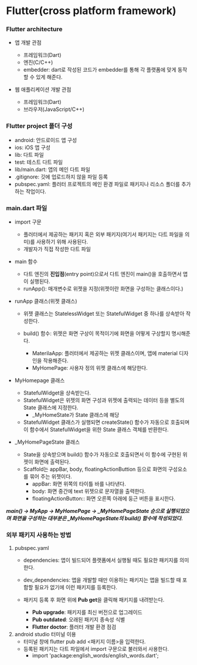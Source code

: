 # Flutter(cross platform framework)
### Flutter architecture
* 앱 개발 관점

    * 프레임워크(Dart)
    * 엔진(C/C++)
    * embedder: dart로 작성된 코드가 embedder를 통해 각 플랫폼에 맞게 동작할 수 있게 해준다.
* 웹 애플리케이션 개발 관점

    * 프레임워크(Dart)
    * 브라우저(JavaScript/C++)

### Flutter project 폴더 구성
* android: 안드로이드 앱 구성
* ios: iOS 앱 구성
* lib: 다트 파일
* test: 테스트 다트 파일
* lib/main.dart: 앱의 메인 다트 파일
* .gitignore: 깃에 업로드하지 않을 파일 등록
* pubspec.yaml: 플러터 프로젝트의 메인 환경 파일로 패키지나 리소스 폴더를 추가하는 작업이다.


### main.dart 파일
* import 구문

    * 플러터에서 제공하는 패키지 혹은 외부 패키지(여기서 패키지는 다트 파일을 의미)를 사용하기 위해 사용된다.
    * 개발자가 직접 작성한 다트 파일


* main 함수
    * 다트 엔진의 **진입점**(entry point)으로서 다트 엔진이 main()을 호출하면서 앱이 실행된다.
    * runApp(): 매개변수로 위젯을 지정(위젯이란 화면을 구성하는 클래스이다.)


* runApp 클래스(위젯 클래스)
    * 위젯 클래스는 StatelessWidget 또는 StatefulWidget 중 하나를 상속받아 작성한다.
    * build() 함수: 위젯은 화면 구상이 목적이기에 화면을 어떻게 구상할지 명시해준다.

        * MaterilaApp: 플러터에서 제공하는 위젯 클래스이며, 앱에 material 디자인을 작용해준다. 
        * MyHomePage: 사용자 정의 위젯 클래스에 해당한다.


* MyHomepage 클래스
    * StatefulWidget을 상속받는다.
    * StatefulWidget은 위젯의 화면 구성과 위젯에 출력되는 데이터 등을 별도의 State 클래스에 지정한다.
        * _MyHomeState가 State 클래스에 해당
    * StatefulWidget 클래스가 실행되면 createState() 함수가 자동으로 호출되며 이 함수에서 StatefulWidget을 위한 State 클래스 객체를 반환한다.


* _MyHomePageState 클래스
    * State을 상속받으며 build() 함수가 자동으로 호출되면서 이 함수에 구현된 위젯이 화면에 출력된다.
    * Scaffold는 appBar, body, floatingActionButtion 등으로 화면의 구성요소를 묶어 주는 위젯이다.
        * appBar: 화면 위쪽의 타이틀 바를 나타낸다.
        * body: 화면 중간에 text 위젯으로 문자열을 출력한다.
        * floatingActionButton:: 화면 오른쪽 아래에 둥근 버튼을 표시한다.


***main() -> MyApp -> MyHomePage -> _MyHomePageState 순으로 실행되었으며 화면을 구성하는 대부분은 _MyHomePageState의 build() 함수에 작성되었다.***

### 외부 패키지 사용하는 방법
1. pubspec.yaml
    * dependencies: 앱이 빌드되어 플랫폼에서 실행될 때도 필요한 패키지를 의미한다.
    * dev_dependencies: 앱을 개발할 때만 이용하는 패키지는 앱을 빌드할 때 포함할 필요가 없기에 이런 패키지를 등록한다.
    * 패키지 등록 후 화면 위에 **Pub get**을 클릭해 패키지를 내려받는다.

        * **Pub upgrade**: 패키지를 최신 버전으로 업그레이드
        * **Pub outdated**: 오래된 패키지 종속성 식별
        * **Flutter doctor**: 플러터 개발 환경 점검
2. android studio 터미널 이용
    * 터미널 창에 flutter pub add <패키지 이름>을 입력한다.
    * 등록된 패키지는 다트 파일에서 import 구문으로 불러와서 사용한다.
        * import 'package:english_words/english_words.dart';